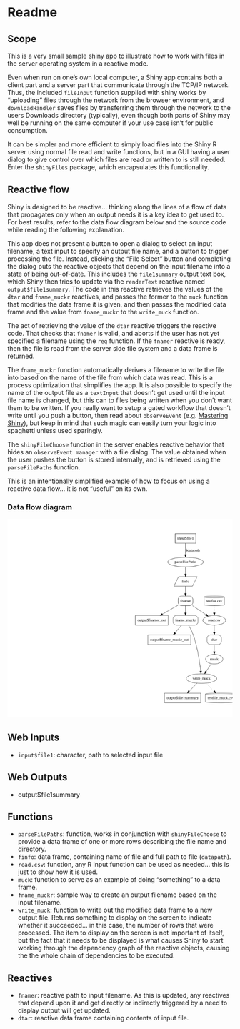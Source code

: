Readme
================

## Scope

This is a very small sample shiny app to illustrate how to work with
files in the server operating system in a reactive mode.

Even when run on one’s own local computer, a Shiny app contains both a
client part and a server part that communicate through the TCP/IP
network. Thus, the included `fileInput` function supplied with shiny
works by “uploading” files through the network from the browser
environment, and `downloadHandler` saves files by transferring them
through the network to the users Downloads directory (typically), even
though both parts of Shiny may well be running on the same computer if
your use case isn’t for public consumption.

It can be simpler and more efficient to simply load files into the Shiny
R server using normal file read and write functions, but in a GUI having
a user dialog to give control over which files are read or written to is
still needed. Enter the `shinyFiles` package, which encapsulates this
functionality.

## Reactive flow

Shiny is designed to be reactive… thinking along the lines of a flow of
data that propagates only when an output needs it is a key idea to get
used to. For best results, refer to the data flow diagram below and the
source code while reading the following explanation.

This app does not present a button to open a dialog to select an input
filename, a text input to specify an output file name, and a button to
trigger processing the file. Instead, clicking the “File Select” button
and completing the dialog puts the reactive objects that depend on the
input filename into a state of being out-of-date. This includes the
`file1summary` output text box, which Shiny then tries to update via the
`renderText` reactive named `output$file1summary`. The code in this
reactive retrieves the values of the `dtar` and `fname_muckr` reactives,
and passes the former to the `muck` function that modifies the data
frame it is given, and then passes the modified data frame and the value
from `fname_muckr` to the `write_muck` function.

The act of retrieving the value of the `dtar` reactive triggers the
reactive code. That checks that `fnamer` is valid, and aborts if the
user has not yet specified a filename using the `req` function. If the
`fnamer` reactive is ready, then the file is read from the server side
file system and a data frame is returned.

The `fname_muckr` function automatically derives a filename to write the
file into based on the name of the file from which data was read. This
is a process optimization that simplifies the app. It is also possible
to specify the name of the output file as a `textInput` that doesn’t get
used until the input file name is changed, but this can to files being
written when you don’t want them to be written. If you really want to
setup a gated workflow that doesn’t write until you push a button, then
read about `observeEvent` (e.g. [Mastering
Shiny](https://mastering-shiny.org/reactivity-objects.html#observers-details)),
but keep in mind that such magic can easily turn your logic into
spaghetti unless used sparingly.

The `shinyFileChoose` function in the server enables reactive behavior
that hides an `observeEvent manager` with a file dialog. The value
obtained when the user pushes the button is stored internally, and is
retrieved using the `parseFilePaths` function.

This is an intentionally simplified example of how to focus on using a
reactive data flow… it is not “useful” on its own.

### Data flow diagram

![](README_files/figure-gfm/digraph-1.png)<!-- -->

## Web Inputs

- `input$file1`: character, path to selected input file

## Web Outputs

- output\$file1summary

## Functions

- `parseFilePaths`: function, works in conjunction with
  `shinyFileChoose` to provide a data frame of one or more rows
  describing the file name and directory.
- `finfo`: data frame, containing name of file and full path to file
  (`datapath`).
- `read.csv`: function, any R input function can be used as needed… this
  is just to show how it is used.
- `muck`: function to serve as an example of doing “something” to a data
  frame.
- `fname_muckr`: sample way to create an output filename based on the
  input filename.
- `write_muck`: function to write out the modified data frame to a new
  output file. Returns something to display on the screen to indicate
  whether it succeeded… in this case, the number of rows that were
  processed. The item to display on the screen is not important of
  itself, but the fact that it needs to be displayed is what causes
  Shiny to start working through the dependency graph of the reactive
  objects, causing the the whole chain of dependencies to be executed.

## Reactives

- `fnamer`: reactive path to input filename. As this is updated, any
  reactives that depend upon it and get directly or indirectly triggered
  by a need to display output will get updated.
- `dtar`: reactive data frame containing contents of input file.
